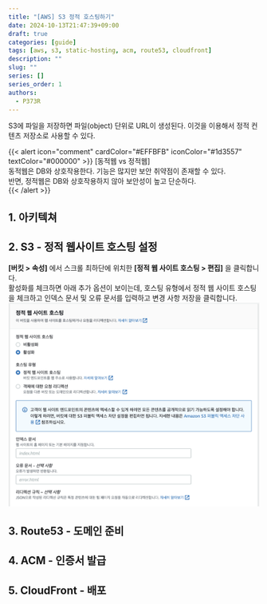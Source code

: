 ```yaml
---
title: "[AWS] S3 정적 호스팅하기"
date: 2024-10-13T21:47:39+09:00
draft: true
categories: [guide]
tags: [aws, s3, static-hosting, acm, route53, cloudfront]
description: ""
slug: ""
series: []
series_order: 1
authors:
  - P373R
---
```


S3에 파일을 저장하면 파일(object) 단위로 URL이 생성된다. 이것을 이용해서 정적 컨텐츠 저장소로 사용할 수 있다. 

{{< alert icon="comment" cardColor="#EFFBFB" iconColor="#1d3557" textColor="#000000" >}}
[동적웹 vs 정적웹]  
동적웹은 DB와 상호작용한다. 기능은 많지만 보안 취약점이 존재할 수 있다.  
반면, 정적웹은 DB와 상호작용하지 않아 보안성이 높고 단순하다.  
{{< /alert >}}

## 1. 아키텍쳐
## 2. S3 - 정적 웹사이트 호스팅 설정
**[버킷 > 속성]** 에서 스크롤 최하단에 위치한 **[정적 웹 사이트 호스팅 > 편집]** 을 클릭합니다.  
활성화를 체크하면 아래 추가 옵션이 보이는데, 호스팅 유형에서 정적 웹 사이트 호스팅을 체크하고 인덱스 문서 및 오류 문서를 입력하고 변경 사항 저장을 클릭합니다.  
![config-static](./configure-static.png)

## 3. Route53 - 도메인 준비
## 4. ACM - 인증서 발급
## 5. CloudFront - 배포